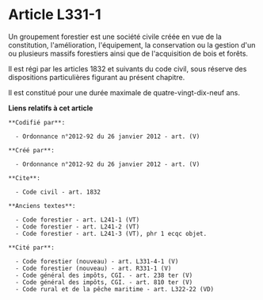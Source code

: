 # Article L331-1

Un groupement forestier est une société civile créée en vue de la constitution, l'amélioration, l'équipement, la conservation
ou la gestion d'un ou plusieurs massifs forestiers ainsi que de l'acquisition de bois et forêts.

Il est régi par les articles 1832 et suivants du code civil, sous réserve des dispositions particulières figurant au présent
chapitre.

Il est constitué pour une durée maximale de quatre-vingt-dix-neuf ans.

**Liens relatifs à cet article**

	**Codifié par**:

	  - Ordonnance n°2012-92 du 26 janvier 2012 - art. (V)

	**Créé par**:

	  - Ordonnance n°2012-92 du 26 janvier 2012 - art. (V)

	**Cite**:

	  - Code civil - art. 1832

	**Anciens textes**:

	  - Code forestier - art. L241-1 (VT)
	  - Code forestier - art. L241-2 (VT)
	  - Code forestier - art. L241-3 (VT), phr 1 ecqc objet.

	**Cité par**:

	  - Code forestier (nouveau) - art. L331-4-1 (V)
	  - Code forestier (nouveau) - art. R331-1 (V)
	  - Code général des impôts, CGI. - art. 238 ter (V)
	  - Code général des impôts, CGI. - art. 810 ter (V)
	  - Code rural et de la pêche maritime - art. L322-22 (VD)
